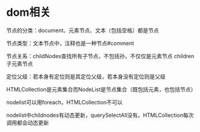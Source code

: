 # dom相关
节点的分类：document、元素节点、文本（包括空格）都是节点

节点类型：文本节点中，注释也是一种节点#comment

节点关系：childNodes查找所有子节点，不包括孙，不仅仅是元素节点
children 子元素节点

定位父级：若本身有定位则是其定位父级，若本身没有定位则是父级

HTMLCollection是元素集合而NodeList是节点集合（既包括元素，也包括节点）

nodelist可以用foreach，HTMLCollection不可以

nodelist中childnodes有动态更新，querySelectAll没有。HTMLCollection每次调用都会动态更新


